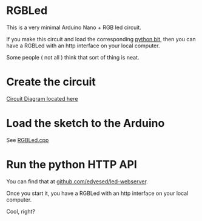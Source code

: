 # RGBLed
This is a very minimal Arduino Nano + RGB led circuit. 

If you make this circuit and load the corresponding [python bit](github.com/edyesed/led-webserver), then you can have a RGBLed with an http interface on your local computer.

Some people ( not all ) think that sort of thing is neat. 

# Create the circuit
[Circuit Diagram located here](./led_webserver_diagram.pdf)

# Load the sketch to the Arduino
See [RGBLed.cpp](./RGBLed.cpp) 

# Run the python HTTP API 
You can find that at [github.com/edyesed/led-webserver](github.com/edyesed/led-webserver).

Once you start it, you have a RGBLed with an http interface on your local computer.

Cool, right?